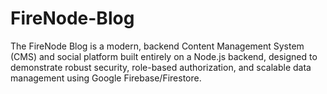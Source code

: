 # FireNode-Blog
The FireNode Blog is a modern, backend Content Management System (CMS) and social platform built entirely on a Node.js backend, designed to demonstrate robust security, role-based authorization, and scalable data management using Google Firebase/Firestore.
